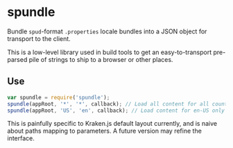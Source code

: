 spundle
=======

Bundle `spud`-format `.properties` locale bundles into a JSON object for transport to the client.

This is a low-level library used in build tools to get an easy-to-transport pre-parsed pile of strings to ship to a browser or other places.

Use
---

```javascript
var spundle = require('spundle');
spundle(appRoot, '*', '*', callback); // Load all content for all countries and languages
spundle(appRoot, 'US', 'en', callback); // Load content for en-US only
```

This is painfully specific to Kraken.js default layout currently, and is naive about paths mapping to parameters. A future version may refine the interface.


